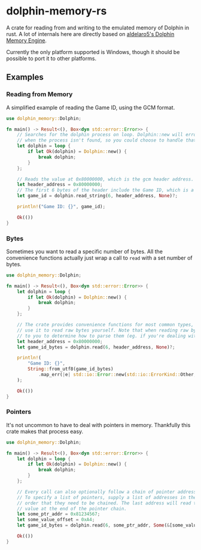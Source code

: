 # dolphin-memory-rs

A crate for reading from and writing to the emulated memory of Dolphin in rust. A lot of internals here are directly based on [aldelaro5's Dolphin Memory Engine](https://github.com/aldelaro5/Dolphin-memory-engine).

Currently the only platform supported is Windows, though it should be possible to port it to other platforms.

## Examples

### Reading from Memory

A simplified example of reading the Game ID, using the GCM format.

```rust
use dolphin_memory::Dolphin;

fn main() -> Result<(), Box<dyn std::error::Error>> {
    // Searches for the dolphin process on loop. Dolphin::new will error
    // when the process isn't found, so you could choose to handle that however.
    let dolphin = loop {
        if let Ok(dolphin) = Dolphin::new() {
            break dolphin;
        }
    };

    // Reads the value at 0x80000000, which is the gcm header address.
    let header_address = 0x80000000;
    // The first 6 bytes of the header include the Game ID, which is a string.
    let game_id = dolphin.read_string(6, header_address, None)?;

    println!("Game ID: {}", game_id);

    Ok(())
}
```

### Bytes

Sometimes you want to read a specific number of bytes. All the convenience functions actually just wrap a call to `read` with a set number of bytes.

```rust
use dolphin_memory::Dolphin;

fn main() -> Result<(), Box<dyn std::error::Error>> {
    let dolphin = loop {
        if let Ok(dolphin) = Dolphin::new() {
            break dolphin;
        }
    };

    // The crate provides convenience functions for most common types, but you can also
    // use it to read raw bytes yourself. Note that when reading raw bytes it's up
    // to you to determine how to parse them (eg. if you're dealing with BigEndian data).
    let header_address = 0x80000000;
    let game_id_bytes = dolphin.read(6, header_address, None)?;

    println!(
        "Game ID: {}",
        String::from_utf8(game_id_bytes)
            .map_err(|e| std::io::Error::new(std::io::ErrorKind::Other, e))?
    );

    Ok(())
}
```

### Pointers

It's not uncommon to have to deal with pointers in memory. Thankfully this crate makes that process easy.

```rust
use dolphin_memory::Dolphin;

fn main() -> Result<(), Box<dyn std::error::Error>> {
    let dolphin = loop {
        if let Ok(dolphin) = Dolphin::new() {
            break dolphin;
        }
    };

    // Every call can also optionally follow a chain of pointer addresses.
    // To specify a list of pointers, supply a list of addresses in the
    // order that they need to be chained. The last address will read the actual
    // value at the end of the pointer chain.
    let some_ptr_addr = 0x81234567;
    let some_value_offset = 0xA4;
    let game_id_bytes = dolphin.read(6, some_ptr_addr, Some(&[some_value_offset]))?;

    Ok(())
}
```
